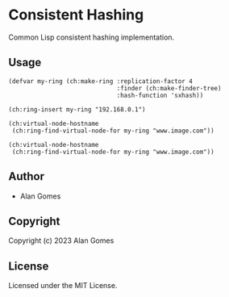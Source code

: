 # Consistent Hashing

Common Lisp consistent hashing implementation.

## Usage

```common-lisp
(defvar my-ring (ch:make-ring :replication-factor 4
                              :finder (ch:make-finder-tree)
                              :hash-function 'sxhash))

(ch:ring-insert my-ring "192.168.0.1")

(ch:virtual-node-hostname
 (ch:ring-find-virtual-node-for my-ring "www.image.com"))

(ch:virtual-node-hostname
 (ch:ring-find-virtual-node-for my-ring "www.image.com"))
```

## Author

* Alan Gomes

## Copyright
Copyright (c) 2023 Alan Gomes

## License

Licensed under the MIT License.
